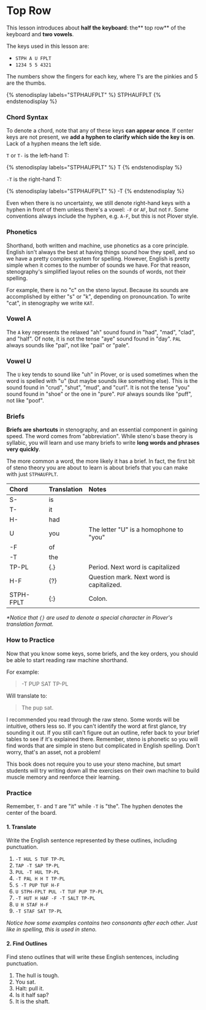 # Top Row

This lesson introduces about **half the keyboard**: the** top row** of the keyboard and **two vowels**.

The keys used in this lesson are:

* `STPH A U FPLT`
* `1234 5 5 4321`

The numbers show the fingers for each key, where 1's are the pinkies and 5 are the thumbs.

{% stenodisplay labels="STPHAUFPLT" %}
STPHAUFPLT
{% endstenodisplay %}

### Chord Syntax

To denote a chord, note that any of these keys **can appear once**. If center keys are not present, we **add a hyphen to clarify which side the key is on**. Lack of a hyphen means the left side.

`T` or `T-` is the left-hand T:

{% stenodisplay labels="STPHAUFPLT" %}
T
{% endstenodisplay %}

`-T` is the right-hand T:

{% stenodisplay labels="STPHAUFPLT" %}
-T
{% endstenodisplay %}

Even when there is no uncertainty, we still denote right-hand keys with a hyphen in front of them unless there's a vowel: `-F` or `AF`, but not `F`. Some conventions always include the hyphen, e.g. `A-F`, but this is not Plover style.

### Phonetics

Shorthand, both written and machine, use phonetics as a core principle. English isn't always the best at having things sound how they spell, and so we have a pretty complex system for spelling. However, English is pretty simple when it comes to the number of sounds we have. For that reason, stenography's simplified layout relies on the sounds of words, not their spelling.

For example, there is no "c" on the steno layout. Because its sounds are accomplished by either "s" or "k", depending on pronouncation. To write "cat", in stenography we write `KAT`.

### Vowel A

The `A` key represents the relaxed "ah" sound found in "had", "mad", "clad", and "half". Of note, it is not the tense "aye" sound found in "day". `PAL` always sounds like "pal", not like "pail" or "pale".

### Vowel U

The `U` key tends to sound like "uh" in Plover, or is used sometimes when the word is spelled with "u" \(but maybe sounds like something else\). This is the sound found in "crud", "shut", "mud", and "curl". It is not the tense "you" sound found in "shoe" or the one in "pure". `PUF` always sounds like "puff", not like "poof".

### Briefs

**Briefs are shortcuts** in stenography, and an essential component in gaining speed. The word comes from "abbreviation". While steno's base theory is syllabic, you will learn and use many briefs to write **long words and phrases very quickly**.

The more common a word, the more likely it has a brief. In fact, the first bit of steno theory you are about to learn is about briefs that you can make with just `STPHAUFPLT`.

| Chord     | Translation | Notes                                    |
|:----------|:------------|:-----------------------------------------|
| S-        | is          |                                          |
| T-        | it          |                                          |
| H-        | had         |                                          |
| U         | you         | The letter "U" is a homophone to "you"   |
| -F        | of          |                                          |
| -T        | the         |                                          |
| TP-PL     | {.}         | Period. Next word is capitalized         |
| H-F       | {?}         | Question mark. Next word is capitalized. |
| STPH-FPLT | {:}         | Colon.            |

_\*Notice that _`{}`_ are used to denote a special character in Plover's translation format._

### How to Practice

Now that you know some keys, some briefs, and the key orders, you should be able to start reading raw machine shorthand.

For example:

> -T PUP SAT TP-PL

Will translate to:

> The pup sat.

I recommended you read through the raw steno. Some words will be intuitive, others less so. If you can't identify the word at first glance, try sounding it out. If you still can't figure out an outline, refer back to your brief tables to see if it's explained there. Remember, steno is phonetic so you will find words that are simple in steno but complicated in English spelling. Don't worry, that's an asset, not a problem!

This book does not require you to use your steno machine, but smart students will try writing down all the exercises on their own machine to build muscle memory and reenforce their learning.

### Practice

Remember, `T-` and `T` are "it" while `-T` is "the". The hyphen denotes the center of the board.

#### 1. Translate

Write the English sentence represented by these outlines, including punctuation.

1. `-T HUL S TUF TP-PL`
2. `TAP -T SAP TP-PL`
3. `PUL -T HUL TP-PL`
4. `-T PAL H H T TP-PL`
5. `S -T PUP TUF H-F`
6. `U STPH-FPLT PUL -T TUF PUP TP-PL`
7. `-T HUT H HAF -F -T SALT TP-PL`
8. `U H STAF H-F`
9. `-T STAF SAT TP-PL`

_Notice how some examples contains two consonants after each other. Just like in spelling, this is used in steno._

#### 2. Find Outlines

Find steno outlines that will write these English sentences, including punctuation.

1. The hull is tough.
2. You sat.
3. Halt: pull it.
4. Is it half sap?
5. It is the shaft.
